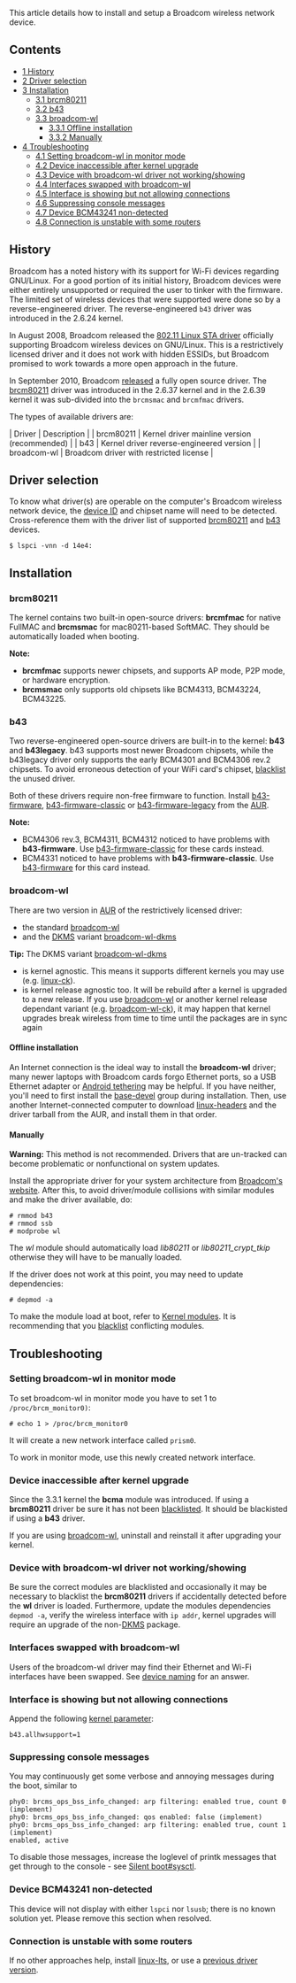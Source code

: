This article details how to install and setup a Broadcom wireless network device.

## Contents

*   [1 History](#History)
*   [2 Driver selection](#Driver_selection)
*   [3 Installation](#Installation)
    *   [3.1 brcm80211](#brcm80211)
    *   [3.2 b43](#b43)
    *   [3.3 broadcom-wl](#broadcom-wl)
        *   [3.3.1 Offline installation](#Offline_installation)
        *   [3.3.2 Manually](#Manually)
*   [4 Troubleshooting](#Troubleshooting)
    *   [4.1 Setting broadcom-wl in monitor mode](#Setting_broadcom-wl_in_monitor_mode)
    *   [4.2 Device inaccessible after kernel upgrade](#Device_inaccessible_after_kernel_upgrade)
    *   [4.3 Device with broadcom-wl driver not working/showing](#Device_with_broadcom-wl_driver_not_working.2Fshowing)
    *   [4.4 Interfaces swapped with broadcom-wl](#Interfaces_swapped_with_broadcom-wl)
    *   [4.5 Interface is showing but not allowing connections](#Interface_is_showing_but_not_allowing_connections)
    *   [4.6 Suppressing console messages](#Suppressing_console_messages)
    *   [4.7 Device BCM43241 non-detected](#Device_BCM43241_non-detected)
    *   [4.8 Connection is unstable with some routers](#Connection_is_unstable_with_some_routers)

## History

Broadcom has a noted history with its support for Wi-Fi devices regarding GNU/Linux. For a good portion of its initial history, Broadcom devices were either entirely unsupported or required the user to tinker with the firmware. The limited set of wireless devices that were supported were done so by a reverse-engineered driver. The reverse-engineered `b43` driver was introduced in the 2.6.24 kernel.

In August 2008, Broadcom released the [802.11 Linux STA driver](http://www.broadcom.com/support/802.11/linux_sta.php) officially supporting Broadcom wireless devices on GNU/Linux. This is a restrictively licensed driver and it does not work with hidden ESSIDs, but Broadcom promised to work towards a more open approach in the future.

In September 2010, Broadcom [released](http://thread.gmane.org/gmane.linux.kernel.wireless.general/55418) a fully open source driver. The [brcm80211](http://wireless.kernel.org/en/users/Drivers/brcm80211) driver was introduced in the 2.6.37 kernel and in the 2.6.39 kernel it was sub-divided into the `brcmsmac` and `brcmfmac` drivers.

The types of available drivers are:

| Driver | Description |
| brcm80211 | Kernel driver mainline version (recommended) |
| b43 | Kernel driver reverse-engineered version |
| broadcom-wl | Broadcom driver with restricted license |

## Driver selection

To know what driver(s) are operable on the computer's Broadcom wireless network device, the [device ID](https://en.wikipedia.org/wiki/PCI_configuration_space "wikipedia:PCI configuration space") and chipset name will need to be detected. Cross-reference them with the driver list of supported [brcm80211](https://wireless.wiki.kernel.org/en/users/Drivers/brcm80211#supported_chips) and [b43](https://wireless.wiki.kernel.org/en/users/Drivers/b43#list_of_hardware) devices.

```
$ lspci -vnn -d 14e4:

```

## Installation

### brcm80211

The kernel contains two built-in open-source drivers: **brcmfmac** for native FullMAC and **brcmsmac** for mac80211-based SoftMAC. They should be automatically loaded when booting.

**Note:**

*   **brcmfmac** supports newer chipsets, and supports AP mode, P2P mode, or hardware encryption.
*   **brcmsmac** only supports old chipsets like BCM4313, BCM43224, BCM43225.

### b43

Two reverse-engineered open-source drivers are built-in to the kernel: **b43** and **b43legacy**. b43 supports most newer Broadcom chipsets, while the b43legacy driver only supports the early BCM4301 and BCM4306 rev.2 chipsets. To avoid erroneous detection of your WiFi card's chipset, [blacklist](/index.php/Blacklist "Blacklist") the unused driver.

Both of these drivers require non-free firmware to function. Install [b43-firmware](https://aur.archlinux.org/packages/b43-firmware/), [b43-firmware-classic](https://aur.archlinux.org/packages/b43-firmware-classic/) or [b43-firmware-legacy](https://aur.archlinux.org/packages/b43-firmware-legacy/) from the [AUR](/index.php/AUR "AUR").

**Note:**

*   BCM4306 rev.3, BCM4311, BCM4312 noticed to have problems with **b43-firmware**. Use [b43-firmware-classic](https://aur.archlinux.org/packages/b43-firmware-classic/) for these cards instead.
*   BCM4331 noticed to have problems with **b43-firmware-classic**. Use [b43-firmware](https://aur.archlinux.org/packages/b43-firmware/) for this card instead.

### broadcom-wl

There are two version in [AUR](/index.php/AUR "AUR") of the restrictively licensed driver:

*   the standard [broadcom-wl](https://aur.archlinux.org/packages/broadcom-wl/)
*   and the [DKMS](/index.php/DKMS "DKMS") variant [broadcom-wl-dkms](https://aur.archlinux.org/packages/broadcom-wl-dkms/)

**Tip:** The DKMS variant [broadcom-wl-dkms](https://aur.archlinux.org/packages/broadcom-wl-dkms/)

*   is kernel agnostic. This means it supports different kernels you may use (e.g. [linux-ck](https://aur.archlinux.org/packages/linux-ck/)).
*   is kernel release agnostic too. It will be rebuild after a kernel is upgraded to a new release. If you use [broadcom-wl](https://aur.archlinux.org/packages/broadcom-wl/) or another kernel release dependant variant (e.g. [broadcom-wl-ck](https://aur.archlinux.org/packages/broadcom-wl-ck/)), it may happen that kernel upgrades break wireless from time to time until the packages are in sync again

#### Offline installation

An Internet connection is the ideal way to install the **broadcom-wl** driver; many newer laptops with Broadcom cards forgo Ethernet ports, so a USB Ethernet adapter or [Android tethering](/index.php/Android_tethering "Android tethering") may be helpful. If you have neither, you'll need to first install the [base-devel](https://www.archlinux.org/groups/x86_64/base-devel/) group during installation. Then, use another Internet-connected computer to download [linux-headers](https://www.archlinux.org/packages/?name=linux-headers) and the driver tarball from the AUR, and install them in that order.

#### Manually

**Warning:** This method is not recommended. Drivers that are un-tracked can become problematic or nonfunctional on system updates.

Install the appropriate driver for your system architecture from [Broadcom's website](https://www.broadcom.com/support/?gid=1). After this, to avoid driver/module collisions with similar modules and make the driver available, do:

```
# rmmod b43
# rmmod ssb
# modprobe wl

```

The *wl* module should automatically load *lib80211* or *lib80211_crypt_tkip* otherwise they will have to be manually loaded.

If the driver does not work at this point, you may need to update dependencies:

```
# depmod -a

```

To make the module load at boot, refer to [Kernel modules](/index.php/Kernel_modules "Kernel modules"). It is recommending that you [blacklist](/index.php/Blacklist "Blacklist") conflicting modules.

## Troubleshooting

### Setting broadcom-wl in monitor mode

To set broadcom-wl in monitor mode you have to set 1 to `/proc/brcm_monitor0)`:

```
# echo 1 > /proc/brcm_monitor0

```

It will create a new network interface called `prism0`.

To work in monitor mode, use this newly created network interface.

### Device inaccessible after kernel upgrade

Since the 3.3.1 kernel the **bcma** module was introduced. If using a **brcm80211** driver be sure it has not been [blacklisted](/index.php/Kernel_modules#Blacklisting "Kernel modules"). It should be blackisted if using a **b43** driver.

If you are using [broadcom-wl](https://aur.archlinux.org/packages/broadcom-wl/), uninstall and reinstall it after upgrading your kernel.

### Device with broadcom-wl driver not working/showing

Be sure the correct modules are blacklisted and occasionally it may be necessary to blacklist the **brcm80211** drivers if accidentally detected before the **wl** driver is loaded. Furthermore, update the modules dependencies `depmod -a`, verify the wireless interface with `ip addr`, kernel upgrades will require an upgrade of the non-[DKMS](/index.php/DKMS "DKMS") package.

### Interfaces swapped with broadcom-wl

Users of the broadcom-wl driver may find their Ethernet and Wi-Fi interfaces have been swapped. See [device naming](/index.php/Network_configuration#Device_names "Network configuration") for an answer.

### Interface is showing but not allowing connections

Append the following [kernel parameter](/index.php/Kernel_parameter "Kernel parameter"):

```
b43.allhwsupport=1

```

### Suppressing console messages

You may continuously get some verbose and annoying messages during the boot, similar to

```
phy0: brcms_ops_bss_info_changed: arp filtering: enabled true, count 0 (implement)
phy0: brcms_ops_bss_info_changed: qos enabled: false (implement)
phy0: brcms_ops_bss_info_changed: arp filtering: enabled true, count 1 (implement)
enabled, active

```

To disable those messages, increase the loglevel of printk messages that get through to the console - see [Silent boot#sysctl](/index.php/Silent_boot#sysctl "Silent boot").

### Device BCM43241 non-detected

This device will not display with either `lspci` nor `lsusb`; there is no known solution yet. Please remove this section when resolved.

### Connection is unstable with some routers

If no other approaches help, install [linux-lts](https://www.archlinux.org/packages/?name=linux-lts), or use a [previous driver version](/index.php/Downgrading_packages "Downgrading packages").